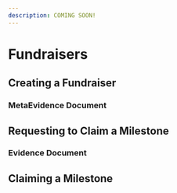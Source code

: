 ```yaml
---
description: COMING SOON!
---
```


# Fundraisers

## Creating a Fundraiser

### MetaEvidence Document

## Requesting to Claim a Milestone

### Evidence Document

## Claiming a Milestone

##
